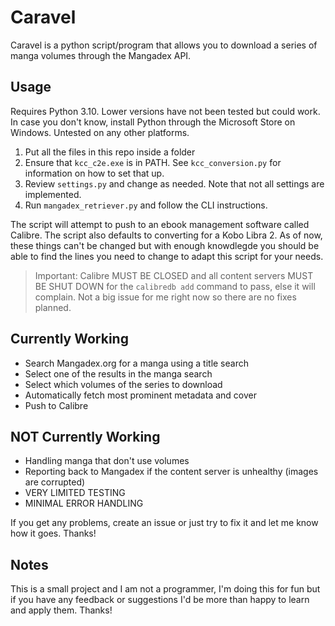 # Caravel

Caravel is a python script/program that allows you to download a series of manga volumes through the Mangadex API.

## Usage

Requires Python 3.10. Lower versions have not been tested but could work. In case you don't know, install Python through the Microsoft Store on Windows. Untested on any other platforms.

1. Put all the files in this repo inside a folder
2. Ensure that `kcc_c2e.exe` is in PATH. See `kcc_conversion.py` for information on how to set that up.
3. Review `settings.py` and change as needed. Note that not all settings are implemented.
4. Run `mangadex_retriever.py` and follow the CLI instructions.

The script will attempt to push to an ebook management software called Calibre. The script also defaults to converting for a Kobo Libra 2. As of now, these things can't be changed but with enough knowdlegde you should be able to find the lines you need to change to adapt this script for your needs.

> Important:
> Calibre MUST BE CLOSED and all content servers MUST BE SHUT DOWN for the `calibredb add` command to pass, else it will complain. Not a big issue for me right now so there are no fixes planned.

## Currently Working

- Search Mangadex.org for a manga using a title search
- Select one of the results in the manga search
- Select which volumes of the series to download
- Automatically fetch most prominent metadata and cover
- Push to Calibre

## NOT Currently Working

- Handling manga that don't use volumes
- Reporting back to Mangadex if the content server is unhealthy (images are corrupted)
- VERY LIMITED TESTING
- MINIMAL ERROR HANDLING

If you get any problems, create an issue or just try to fix it and let me know how it goes. Thanks!

## Notes

This is a small project and I am not a programmer, I'm doing this for fun but if you have any feedback or suggestions I'd be more than happy to learn and apply them. Thanks!
